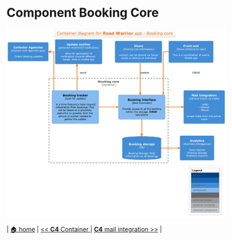 # Component Booking Core

![booking](../diagrams/c4/c4-component_booking-core.png)
 
 | [🏠 home](../../README.md) | [<< **C4** Container ](./c4-container.md) | [**C4** mail integration >>](./component-mail-integration.md) |
